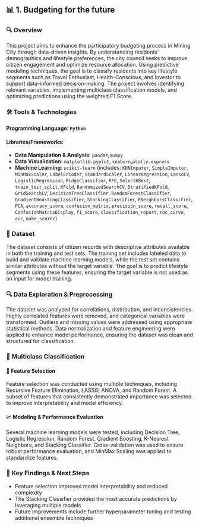 ## 📊 **1. Budgeting for the future**

### 🔍 **Overview**
This project aims to enhance the participatory budgeting process in Mining City through data-driven insights. By understanding residents' demographics and lifestyle preferences, the city council seeks to improve citizen engagement and optimize resource allocation. Using predictive modeling techniques, the goal is to classify residents into key lifestyle segments such as Travel Enthusiast, Health-Conscious, and Investor to support data-informed decision-making. The project involves identifying relevant variables, implementing multiclass classification models, and optimizing predictions using the weighted F1 Score.

### 🛠️ **Tools & Technologies**

#### **Programming Language**: `Python`

#### **Libraries/Frameworks:**
- **Data Manipulation & Analysis**: `pandas`,`numpy` 
- **Data Visualization**: `matplotlib.pyplot`, `seaborn`,`plotly.express`
- **Machine Learning**: `scikit-learn` (includes: `KNNImputer`, `SimpleImputer`, `MinMaxScaler`, `LabelEncoder`, `StandardScaler`, `LinearRegression`, `LassoCV`, `LogisticRegression`, `RidgeClassifier`, `RFE`, `SelectKBest`, `train_test_split`, `KFold`, `RandomizedSearchCV`, `StratifiedKFold`, `GridSearchCV`, `DecisionTreeClassifier`, `RandomForestClassifier`, `GradientBoostingClassifier`, `StackingClassifier`, `KNeighborsClassifier`, `PCA`, `accuracy_score`, `confusion_matrix`, `precision_score`, `recall_score`, `ConfusionMatrixDisplay`, `f1_score`, `classification_report`, `roc_curve`, `auc`, `make_scorer`)

### 📂 **Dataset**

The dataset consists of citizen records with descriptive attributes available in both the training and test sets. The training set includes labeled data to build and validate machine learning models, while the test set contains similar attributes without the target variable. The goal is to predict lifestyle segments using these features, ensuring the target variable is not used as an input for model training.

### 🔍 **Data Exploration & Preprocessing**

The dataset was analyzed for correlations, distribution, and inconsistencies. Highly correlated features were removed, and categorical variables were transformed. Outliers and missing values were addressed using appropriate statistical methods. Data normalization and feature engineering were applied to enhance model performance, ensuring the dataset was clean and structured for classification.

### 🤖 **Multiclass Classification**
#### 🎯 **Feature Selection**

Feature selection was conducted using multiple techniques, including Recursive Feature Elimination, LASSO, ANOVA, and Random Forest. A subset of features that consistently demonstrated importance was selected to improve interpretability and model efficiency.

#### 📈 **Modeling & Performance Evaluation**

Several machine learning models were tested, including Decision Tree, Logistic Regression, Random Forest, Gradient Boosting, K-Nearest Neighbors, and Stacking Classifier. Cross-validation was used to ensure robust performance evaluation, and MinMax Scaling was applied to standardize features.

### 🚀 **Key Findings & Next Steps**

- Feature selection improved model interpretability and reduced complexity
- The Stacking Classifier provided the most accurate predictions by leveraging multiple models
- Future improvements include further hyperparameter tuning and testing additional ensemble techniques
